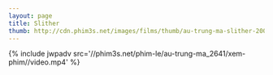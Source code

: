 ```yaml
---
layout: page
title: Slither
thumb: http://cdn.phim3s.net/images/films/thumb/au-trung-ma-slither-2009.jpg
---
```

{% include jwpadv src='//phim3s.net/phim-le/au-trung-ma_2641/xem-phim//video.mp4' %}